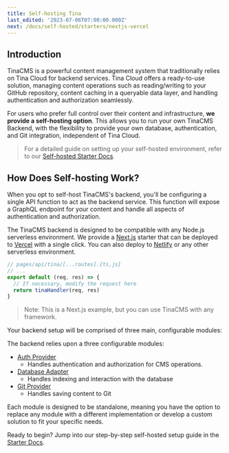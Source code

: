 ```yaml
---
title: Self-hosting Tina
last_edited: '2023-07-06T07:00:00.000Z'
next: /docs/self-hosted/starters/nextjs-vercel
---
```


## Introduction

<!-- TODO: Record a short clip that briefly explains the concept of self-hosting TinaCMS Backend. -->

TinaCMS is a powerful content management system that traditionally relies on Tina Cloud for backend services. Tina Cloud offers a ready-to-use solution, managing content operations such as reading/writing to your GitHub repository, content caching in a queryable data layer, and handling authentication and authorization seamlessly.

For users who prefer full control over their content and infrastructure, **we provide a self-hosting option**. This allows you to run your own TinaCMS Backend, with the flexibility to provide your own database, authentication, and Git integration, independent of Tina Cloud.

> For a detailed guide on setting up your self-hosted environment, refer to our [Self-hosted Starter Docs](/docs/self-hosted/starters/overview/).

## How Does Self-hosting Work?

When you opt to self-host TinaCMS's backend, you'll be configuring a single API function to act as the backend service. This function will expose a GraphQL endpoint for your content and handle all aspects of authentication and authorization.

The TinaCMS backend is designed to be compatible with any Node.js serverless environment. We provide a [Next.js](https://nextjs.org/) starter that can be deployed to [Vercel](https://vercel.com/) with a single click. You can also deploy to [Netlify](https://www.netlify.com/) or any other serverless environment.

```js
// pages/api/tina/[...routes].{ts,js}
// ...
export default (req, res) => {
  // If necessary, modify the request here
  return tinaHandler(req, res)
}
```

> Note: This is a Next.js example, but you can use TinaCMS with any framework.

Your backend setup will be comprised of three main, configurable modules:

The backend relies upon a three configurable modules:

- [Auth Provider](/docs/self-hosted/authentication/overview)
  - Handles authentication and authorization for CMS operations.
- [Database Adapter](/docs/reference/self-hosted/database-adapter/overview)
  - Handles indexing and interaction with the database
- [Git Provider](/docs/reference/self-hosted/git-provider/overview)
  - Handles saving content to Git

Each module is designed to be standalone, meaning you have the option to replace any module with a different implementation or develop a custom solution to fit your specific needs.

Ready to begin? Jump into our step-by-step self-hosted setup guide in the [Starter Docs](/docs/self-hosted/starters/nextjs-vercel/).
